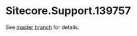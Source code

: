 # Sitecore.Support.139757

See [master branch](https://github.com/sitecoresupport/Sitecore.Support.139757) for details.